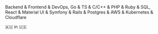 Backend & Frontend & DevOps, Go & TS & C/C++ & PHP & Ruby & SQL, React & Material UI & Symfony & Rails & Postgres & AWS & Kubernetes & Cloudflare

🇦🇺 in 🇺🇸

